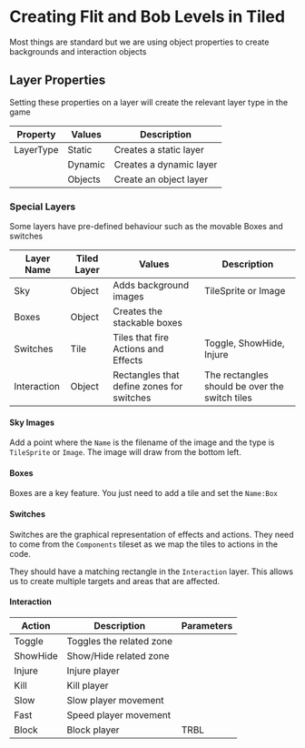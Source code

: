 # Creating Flit and Bob Levels in Tiled
Most things are standard but we are using object properties to create backgrounds and interaction objects
## Layer Properties

Setting these properties on a layer will create the relevant layer type in the game

| Property | Values | Description |
|----------|----------|-----------|
| LayerType | Static | Creates a static layer |
| | Dynamic | Creates a dynamic layer |
| | Objects | Create an object layer |

### Special Layers
Some layers have pre-defined behaviour such as the movable Boxes and switches

| Layer Name | Tiled Layer| Values | Description |
|----------|--|--------|-----------|
| Sky | Object |Adds background images | TileSprite or Image |
| Boxes | Object |Creates the stackable boxes |  |
| Switches | Tile | Tiles that fire Actions and Effects | Toggle, ShowHide, Injure |
| Interaction | Object |Rectangles that define zones for switches | The rectangles should be over the switch tiles|

#### Sky Images
Add a point where the `Name` is the filename of the image and the type is `TileSprite` or `Image`. The image will draw from the bottom left.

#### Boxes
Boxes are a key feature. You just need to add a tile and set the `Name:Box`

#### Switches
Switches are the graphical representation of effects and actions. They need to come from the `Components` tileset as we map the tiles to actions in the code. 

They should have a matching rectangle in the `Interaction` layer. This allows us to create multiple targets and areas that are affected.

#### Interaction

| Action | Description | Parameters |
|---|---|---|
| Toggle | Toggles the related zone | |
| ShowHide | Show/Hide related zone | |
| Injure | Injure player | |
| Kill | Kill player | |
| Slow | Slow player movement | |
| Fast | Speed player movement | |
| Block | Block player | TRBL |